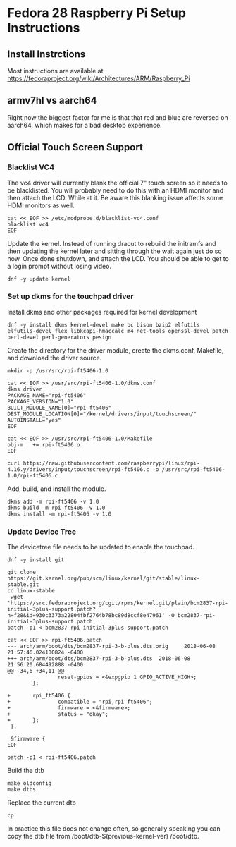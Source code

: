 # Fedora 28 Raspberry Pi Setup Instructions

## Install Instrctions
Most instructions are available at https://fedoraproject.org/wiki/Architectures/ARM/Raspberry_Pi

## armv7hl vs aarch64
Right now the biggest factor for me is that that red and blue are reversed on aarch64, which makes for a bad desktop experience.

## Official Touch Screen Support

### Blacklist VC4
The vc4 driver will currently blank the official 7" touch screen so it needs to be blacklisted. You will probably need to do this with an HDMI monitor and then attach the LCD. While at it. Be aware this blanking issue affects some HDMI monitors as well.

```
cat << EOF >> /etc/modprobe.d/blacklist-vc4.conf
blacklist vc4
EOF
```

Update the kernel. Instead of running dracut to rebuild the initramfs and then updating the kernel later and sitting through the wait again just do so now. Once done shutdown, and attach the LCD. You should be able to get to a login prompt without losing video.

```
dnf -y update kernel
```

### Set up dkms for the touchpad driver

Install dkms and other packages required for kernel development
```
dnf -y install dkms kernel-devel make bc bison bzip2 elfutils elfutils-devel flex libkcapi-hmaccalc m4 net-tools openssl-devel patch perl-devel perl-generators pesign
```

Create the directory for the driver module, create the dkms.conf, Makefile, and download the driver source.
```
mkdir -p /usr/src/rpi-ft5406-1.0
```

```
cat << EOF >> /usr/src/rpi-ft5406-1.0/dkms.conf
dkms driver
PACKAGE_NAME="rpi-ft5406"
PACKAGE_VERSION="1.0"
BUILT_MODULE_NAME[0]="rpi-ft5406"
DEST_MODULE_LOCATION[0]="/kernel/drivers/input/touchscreen/"
AUTOINSTALL="yes"
EOF
```

```
cat << EOF >> /usr/src/rpi-ft5406-1.0/Makefile
obj-m	+= rpi-ft5406.o
EOF
```

```
curl https://raw.githubusercontent.com/raspberrypi/linux/rpi-4.16.y/drivers/input/touchscreen/rpi-ft5406.c -o /usr/src/rpi-ft5406-1.0/rpi-ft5406.c
```

Add, build, and install the module.
```
dkms add -m rpi-ft5406 -v 1.0
dkms build -m rpi-ft5406 -v 1.0
dkms install -m rpi-ft5406 -v 1.0
```

### Update Device Tree
The devicetree file needs to be updated to enable the touchpad.

```
dnf -y install git
```

```
git clone https://git.kernel.org/pub/scm/linux/kernel/git/stable/linux-stable.git
cd linux-stable
 wget 'https://src.fedoraproject.org/cgit/rpms/kernel.git/plain/bcm2837-rpi-initial-3plus-support.patch?h=f28&id=930c3373a22804fbf2764b78bc89d8ccf8e47961' -O bcm2837-rpi-initial-3plus-support.patch
patch -p1 < bcm2837-rpi-initial-3plus-support.patch
```

```
cat << EOF >> rpi-ft5406.patch
--- arch/arm/boot/dts/bcm2837-rpi-3-b-plus.dts.orig     2018-06-08 21:57:46.024100824 -0400
+++ arch/arm/boot/dts/bcm2837-rpi-3-b-plus.dts  2018-06-08 21:56:20.684492888 -0400
@@ -34,6 +34,11 @@
                reset-gpios = <&expgpio 1 GPIO_ACTIVE_HIGH>;
        };

+       rpi_ft5406 {
+               compatible = "rpi,rpi-ft5406";
+               firmware = <&firmware>;
+               status = "okay";
+       };
 };

 &firmware {
EOF

patch -p1 < rpi-ft5406.patch
```

Build the dtb
```
make oldconfig
make dtbs
```

Replace the current dtb 
```
cp
```

In practice this file does not change often, so generally speaking you can copy the dtb file from /boot/dtb-$(previous-kernel-ver) /boot/dtb.
